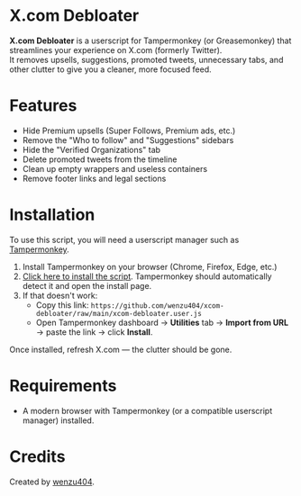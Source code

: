 # X.com Debloater

**X.com Debloater** is a userscript for Tampermonkey (or Greasemonkey) that streamlines your experience on X.com (formerly Twitter).  
It removes upsells, suggestions, promoted tweets, unnecessary tabs, and other clutter to give you a cleaner, more focused feed.

# Features

- Hide Premium upsells (Super Follows, Premium ads, etc.)
- Remove the "Who to follow" and "Suggestions" sidebars
- Hide the "Verified Organizations" tab
- Delete promoted tweets from the timeline
- Clean up empty wrappers and useless containers
- Remove footer links and legal sections

# Installation

To use this script, you will need a userscript manager such as [Tampermonkey](https://www.tampermonkey.net/).

1. Install Tampermonkey on your browser (Chrome, Firefox, Edge, etc.)
2. [Click here to install the script](https://github.com/wenzu404/xcom-debloater/raw/main/xcom-debloater.user.js).
   Tampermonkey should automatically detect it and open the install page.
3. If that doesn't work:
   - Copy this link: `https://github.com/wenzu404/xcom-debloater/raw/main/xcom-debloater.user.js`
   - Open Tampermonkey dashboard → **Utilities** tab → **Import from URL** → paste the link → click **Install**.

Once installed, refresh X.com — the clutter should be gone.

# Requirements

- A modern browser with Tampermonkey (or a compatible userscript manager) installed.

# Credits

Created by [wenzu404](https://github.com/wenzu404).  